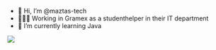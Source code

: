 - 👋 Hi, I’m @maztas-tech
- 🧑🏻‍💼 Working in Gramex as a studenthelper in their IT department
- 🌱 I’m currently learning Java

<!---
maztas-tech/maztas-tech is a ✨ special ✨ repository because its `README.md` (this file) appears on your GitHub profile.
You can click the Preview link to take a look at your changes.
--->
![](https://komarev.com/ghpvc/?username=maztas-tech&color=brightgreen&style=plastic)
